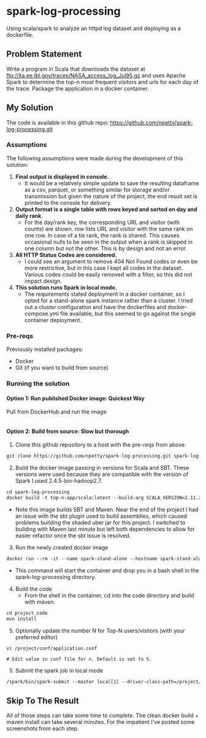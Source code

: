 # spark-log-processing
Using scala/spark to analyze an httpd log dataset and deploying as a dockerfile.

## Problem Statement
Write a program in Scala that downloads the dataset at ftp://ita.ee.lbl.gov/traces/NASA_access_log_Jul95.gz 
and uses Apache Spark to determine the top-n most frequent visitors and urls for each day of the trace. Package 
the application in a docker container.

## My Solution
The code is available in this github repo: https://github.com/npetty/spark-log-processing.git

### Assumptions
The following assumptions were made during the development of this solution:

1. **Final output is displayed in console.** 
    * It would be a relatively simple update to save the resulting dataframe as a csv, parquet, or something similar
      for storage and/or transmission but given the nature of the project, the end result set is printed to the console 
      for delivery.
2. **Output format is a single table with rows keyed and sorted on day and daily rank.**
    * For the day/rank key, the corresponding URL and visitor (with counts) are shown. row lists URL and visitor with 
    the same rank on one row. In case of a tie rank, the rank is shared. This causes occasional nulls to be seen in 
    the output when a rank is skipped in one column but not the other. This is by design and not an error.
2. **All HTTP Status Codes are considered.**
    * I could see an argument to remove 404 Not Found codes or even be more restrictive, but in this case I kept all 
    codes in the dataset. Various codes could be easily removed with a filter, so this did not impact design.
4. **This solution runs Spark in local mode.**
    * The requirements stated deployment in a docker container, so I opted for a stand-alone spark instance rather than 
    a cluster. I tried out a cluster configuration and have the dockerfiles and docker-compose.yml file available, 
    but this seemed to go against the single container deployment.
    
### Pre-reqs
Previously installed packages:
* Docker
* Git (if you want to build from source) 

### Running the solution


#### Option 1: Run published Docker image: Quickest Way
Pull from DockerHub and run the image

```dtd

```

#### Option 2: Build from source: Slow but thorough
1. Clone this github repository to a host with the pre-reqs from above.

```dtd
git clone https://github.com/npetty/spark-log-processing.git spark-log-processing
```

2. Build the docker image passing in versions for Scala and SBT. These versions were used
because they are compatible with the version of Spark I used 2.4.5-bin-hadoop2.7.

```dtd
cd spark-log-processing
docker build -t top-n-app/scala:latest --build-arg SCALA_VERSION=2.11.2 --build-arg SBT_VERSION=1.2.7 .
```
* Note this image builds SBT and Maven. Near the end of the project I had an issue with the sbt plugin
used to build assemblies, which caused problems building the shaded uber jar for this project. I switched
to building with Maven last minute but left both dependencies to allow for easier refactor once the sbt
issue is resolved.

3. Run the newly created docker image
    
     
```dtd
docker run --rm -it --name spark-stand-alone --hostname spark-stand-alone -p 7077:7077 -p 8080:8080 top-n-app/scala:latest /bin/sh
```
* This command will start the container and drop you in a bash shell in the spark-log-processing directory.
    
4. Build the code
    * From the shell in the container, cd into the code directory and build with maven.
    
```dtd
cd project_code
mvn install
``` 

5. Optionally update the number N for Top-N users/visitors (with your preferred editor)

```
vi /project/conf/application.conf

# Edit value in conf file for n. Default is set to 5.
```

5. Submit the spark job in local mode

```dtd
/spark/bin/spark-submit --master local[1] --driver-class-path=/project/conf/ --class my.challenge.TopN target/top-n-app-1.0.jar
```


## Skip To The Result

All of those steps can take some time to complete. The clean docker build + maven install can take several minutes. 
For the impatient I've posted some screenshots from each step.

